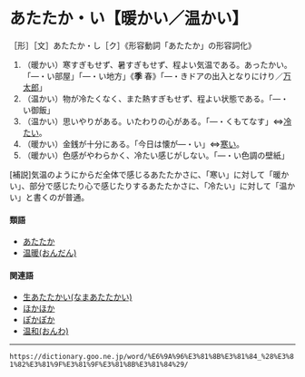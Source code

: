 # あたたか・い【暖かい／温かい】

［形］［文］あたたか・し［ク］《形容動詞「あたたか」の形容詞化》

1. （暖かい）寒すぎもせず、暑すぎもせず、程よい気温である。あったかい。「―・い部屋」「―・い地方」《**季** 春》「―・きドアの出入となりにけり／[万太郎](https://dictionary.goo.ne.jp/word/person/%E4%B9%85%E4%BF%9D%E7%94%B0%E4%B8%87%E5%A4%AA%E9%83%8E/#jn-62815)」
2. （温かい）物が冷たくなく、また熱すぎもせず、程よい状態である。「―・い御飯」
3. （温かい）思いやりがある。いたわりの心がある。「―・くもてなす」⇔[冷たい](https://dictionary.goo.ne.jp/word/%E5%86%B7%E3%81%9F%E3%81%84_%28%E3%81%A4%E3%82%81%E3%81%9F%E3%81%84%29/#jn-148333)。
4. （暖かい）金銭が十分にある。「今日は懐が―・い」⇔[寒い](https://dictionary.goo.ne.jp/word/%E5%AF%92%E3%81%84_%28%E3%81%95%E3%82%80%E3%81%84%29/#jn-89287)。
5. （暖かい）色感がやわらかく、冷たい感じがしない。「―・い色調の壁紙」
    

\[補説\]気温のようにからだ全体で感じるあたたかさに、「寒い」に対して「暖かい」、部分で感じたり心で感じたりするあたたかさに、「冷たい」に対して「温かい」と書くのが普通。

#### 類語

-   [あたたか](https://dictionary.goo.ne.jp/word/%E6%9A%96%E3%81%8B_%28%E3%81%82%E3%81%9F%E3%81%9F%E3%81%8B%29/#jn-4531)
-   [温暖(おんだん)](https://dictionary.goo.ne.jp/word/%E6%B8%A9%E6%9A%96/#jn-34513)

#### 関連語

-   [生あたたかい(なまあたたかい)](https://dictionary.goo.ne.jp/word/%E7%94%9F%E6%9A%96%E3%81%8B%E3%81%84/#jn-164756)
-   [ほかほか](https://dictionary.goo.ne.jp/word/%E3%81%BB%E3%81%8B%E3%81%BB%E3%81%8B/#jn-203267)
-   [ぽかぽか](https://dictionary.goo.ne.jp/word/%E3%81%BD%E3%81%8B%E3%81%BD%E3%81%8B/#jn-203269)
-   [温和(おんわ)](https://dictionary.goo.ne.jp/word/%E6%B8%A9%E5%92%8C/#jn-34830)

---
`https://dictionary.goo.ne.jp/word/%E6%9A%96%E3%81%8B%E3%81%84_%28%E3%81%82%E3%81%9F%E3%81%9F%E3%81%8B%E3%81%84%29/`